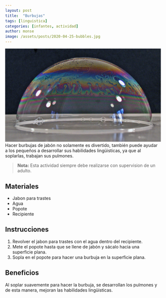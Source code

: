 ```yaml
---
layout: post
title:  "Burbujas"
tags: [linguistica]
categories: [infantes, actividad]
author: monse
image: /assets/posts/2020-04-25-bubbles.jpg
---
```

![Actividad para Burbujas](/assets/posts/2020-04-25-bubbles.jpg)
Hacer burbujas de jabón no solamente es divertido, también puede ayudar a los pequeños a desarrollar sus habilidades lingüisticas, ya que al soplarlas, trabajan sus pulmones.
> **Nota:** Esta actividad siempre debe realizarse con supervision de un adulto.

## Materiales
- Jabon para trastes
- Agua
- Popote
- Recipiente

## Instrucciones
1. Revolver el jabon para trastes con el agua dentro del recipiente.
2. Mete el popote hasta que se llene de jabón y sácalo hacia una superficie plana.
3. Sopla en el popote para hacer una burbuja en la superficie plana.

## Beneficios
Al soplar suavemente para hacer la burbuja, se desarrollan los pulmones y de esta manera, mejoran las habilidades lingüisticas.
